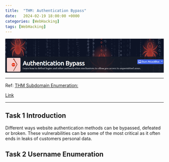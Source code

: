 ```yaml
---
title:  "THM: Authentication Bypass"
date:   2024-02-19 18:00:00 +0000
categories: [WebHacking]
tags: [WebHacking]
---
```


![image](/assets/img/authentication-Bypass.png)

---
Ref: 
[THM Subdomain Enumeration:](https://tryhackme.com/room/authenticationbypass)

[Link](https://www.youtube.com/watch?v=BdgXV-FCthw&t=223s)

---
Task 1  Introduction
---
Different ways website authentication methods can be bypassed, defeated or broken. These vulnerabilities can be some of the most critical as it often ends in leaks of customers personal data.

Task 2  Username Enumeration
---
